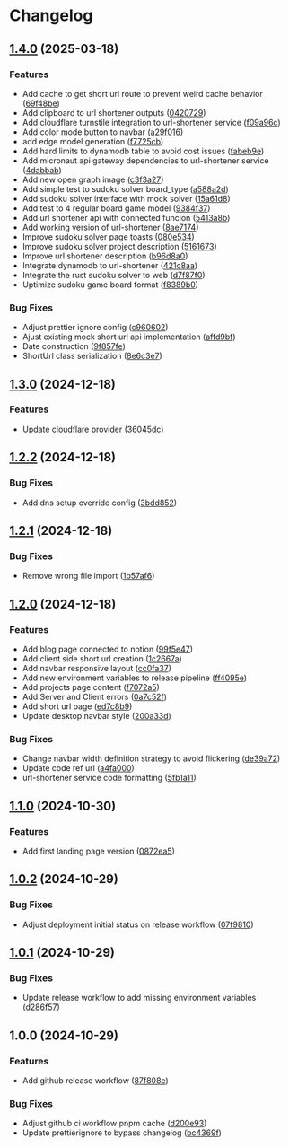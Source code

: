 # Changelog

## [1.4.0](https://github.com/worgho2/worgho2/compare/v1.3.0...v1.4.0) (2025-03-18)


### Features

* Add cache to get short url route to prevent weird cache behavior ([69f48be](https://github.com/worgho2/worgho2/commit/69f48bee05f8441a0067bf1d30c249b774389b30))
* Add clipboard to url shortener outputs ([0420729](https://github.com/worgho2/worgho2/commit/0420729c018e252cd2daad6be7531959face9f8a))
* Add cloudflare turnstile integration to url-shortener service ([f09a96c](https://github.com/worgho2/worgho2/commit/f09a96ceb3ecd10026cb28773d2a842e8b28a591))
* Add color mode button to navbar ([a29f016](https://github.com/worgho2/worgho2/commit/a29f0164f2c48654bb9c3475c931810883d98391))
* add edge model generation ([f7725cb](https://github.com/worgho2/worgho2/commit/f7725cb36df1ca0de325658970adbd5428e88a02))
* Add hard limits to dynamodb table to avoid cost issues ([fabeb9e](https://github.com/worgho2/worgho2/commit/fabeb9e610c2cefc16978a99f781d94fd0cf4b14))
* Add micronaut api gateway dependencies to url-shortener service ([4dabbab](https://github.com/worgho2/worgho2/commit/4dabbab2c19773ae0115a62da4681cfb7e746765))
* Add new open graph image ([c3f3a27](https://github.com/worgho2/worgho2/commit/c3f3a27d50d95fc5f779aa6c65a4ac8b316ccaab))
* Add simple test to sudoku solver board_type ([a588a2d](https://github.com/worgho2/worgho2/commit/a588a2d4391547ce97a61b71cee3860bc0474f13))
* Add sudoku solver interface with mock solver ([15a61d8](https://github.com/worgho2/worgho2/commit/15a61d8b4722bced8df1b808736239ba639e1729))
* Add test to 4 regular board game model ([9384f37](https://github.com/worgho2/worgho2/commit/9384f372afaafc2b5ada134e795209f72218473e))
* Add url shortener api with connected funcion ([5413a8b](https://github.com/worgho2/worgho2/commit/5413a8b0f478311c5ff656bab601fdb164dfc6ef))
* Add working version of url-shortener ([8ae7174](https://github.com/worgho2/worgho2/commit/8ae7174e29a8eb274889201b452fbe8e5d169bc0))
* Improve sudoku solver page toasts ([080e534](https://github.com/worgho2/worgho2/commit/080e534c59be25d134e7e17eab0260953697d652))
* Improve sudoku solver project description ([5161673](https://github.com/worgho2/worgho2/commit/51616734495626dd79783d9cfceb3a87f618efba))
* Improve url shortener description ([b96d8a0](https://github.com/worgho2/worgho2/commit/b96d8a023d432a5e3474d153e3fe3890ed8ca56d))
* Integrate dynamodb to url-shortener ([421c8aa](https://github.com/worgho2/worgho2/commit/421c8aa2e3fa2db3b9950389e91031dafe34a272))
* Integrate the rust sudoku solver to web ([d7f87f0](https://github.com/worgho2/worgho2/commit/d7f87f0af435bc572dce79f046359298af88ffdf))
* Uptimize sudoku game board format ([f8389b0](https://github.com/worgho2/worgho2/commit/f8389b0a4290a163288f7066e095f3bf5a570c10))


### Bug Fixes

* Adjust prettier ignore config ([c960602](https://github.com/worgho2/worgho2/commit/c960602af2c07289c07d57f7a40ccfeaf3a703b1))
* Ajust existing mock short url api implementation ([affd9bf](https://github.com/worgho2/worgho2/commit/affd9bf8e2eaee482314e3a6cddbebd45de1dcb1))
* Date construction ([9f857fe](https://github.com/worgho2/worgho2/commit/9f857fe85c5dec6c835ced17afc9b72bf08ab181))
* ShortUrl class serialization ([8e6c3e7](https://github.com/worgho2/worgho2/commit/8e6c3e73f7ed750704e5c24dfa71b670a881c4c3))

## [1.3.0](https://github.com/worgho2/worgho2/compare/v1.2.2...v1.3.0) (2024-12-18)


### Features

* Update cloudflare provider ([36045dc](https://github.com/worgho2/worgho2/commit/36045dcf7d499fac282443fff62c55851e34497d))

## [1.2.2](https://github.com/worgho2/worgho2/compare/v1.2.1...v1.2.2) (2024-12-18)


### Bug Fixes

* Add dns setup override config ([3bdd852](https://github.com/worgho2/worgho2/commit/3bdd852ef1bd7bebb7db3981d01d8e628ba09ebd))

## [1.2.1](https://github.com/worgho2/worgho2/compare/v1.2.0...v1.2.1) (2024-12-18)


### Bug Fixes

* Remove wrong file import ([1b57af6](https://github.com/worgho2/worgho2/commit/1b57af670bab197621441ece23151329c709eaf3))

## [1.2.0](https://github.com/worgho2/worgho2/compare/v1.1.0...v1.2.0) (2024-12-18)


### Features

* Add blog page connected to notion ([99f5e47](https://github.com/worgho2/worgho2/commit/99f5e475bbada624a09a4f151dcdba4bf56eff7f))
* Add client side short url creation ([1c2667a](https://github.com/worgho2/worgho2/commit/1c2667a093ebb9450e8f30c29a17b247b76e9ccd))
* Add navbar responsive layout ([cc0fa37](https://github.com/worgho2/worgho2/commit/cc0fa37033415d6a3d94aacd351429774fbf6d81))
* Add new environment variables to release pipeline ([ff4095e](https://github.com/worgho2/worgho2/commit/ff4095ede691f33ff40e8642a01939f8c2e0cfaf))
* Add projects page content ([f7072a5](https://github.com/worgho2/worgho2/commit/f7072a5f05392b34cb44857dc7f4065a0e96a695))
* Add Server and Client errors ([0a7c52f](https://github.com/worgho2/worgho2/commit/0a7c52fe31b7073094163cc8cac9ec7a27911772))
* Add short url page ([ed7c8b9](https://github.com/worgho2/worgho2/commit/ed7c8b94f5028471e5e847f8ef130bc5e140a6f6))
* Update desktop navbar style ([200a33d](https://github.com/worgho2/worgho2/commit/200a33d260c3b7567463a5dea3cc82b4b3084bb1))


### Bug Fixes

* Change navbar width definition strategy to avoid flickering ([de39a72](https://github.com/worgho2/worgho2/commit/de39a72397f8f95878335a0675112b252deb911e))
* Update code ref url ([a4fa000](https://github.com/worgho2/worgho2/commit/a4fa0008bca7179273f50a55c8a9ef64a880385c))
* url-shortener service code formatting ([5fb1a11](https://github.com/worgho2/worgho2/commit/5fb1a11da0fee9a9881c085255b216feb6a00c93))

## [1.1.0](https://github.com/worgho2/worgho2/compare/v1.0.2...v1.1.0) (2024-10-30)


### Features

* Add first landing page version ([0872ea5](https://github.com/worgho2/worgho2/commit/0872ea58d4f18541cb5ad3374e1c398666a099a9))

## [1.0.2](https://github.com/worgho2/worgho2/compare/v1.0.1...v1.0.2) (2024-10-29)


### Bug Fixes

* Adjust deployment initial status on release workflow ([07f9810](https://github.com/worgho2/worgho2/commit/07f981002bc733d82628b41a53820ed1c35ad74a))

## [1.0.1](https://github.com/worgho2/worgho2/compare/v1.0.0...v1.0.1) (2024-10-29)


### Bug Fixes

* Update release workflow to add missing environment variables ([d286f57](https://github.com/worgho2/worgho2/commit/d286f57eed8757ffe8dd606dfeff7a164bd1f6f8))

## 1.0.0 (2024-10-29)


### Features

* Add github release workflow ([87f808e](https://github.com/worgho2/worgho2/commit/87f808ee09075d778805c05e5c63f4e58f482e26))


### Bug Fixes

* Adjust github ci workflow pnpm cache ([d200e93](https://github.com/worgho2/worgho2/commit/d200e9395b97037eb516e8698bf6b16eb41e9f97))
* Update prettierignore to bypass changelog ([bc4369f](https://github.com/worgho2/worgho2/commit/bc4369fbd3aa61c825dc04d04f462530279017fc))
